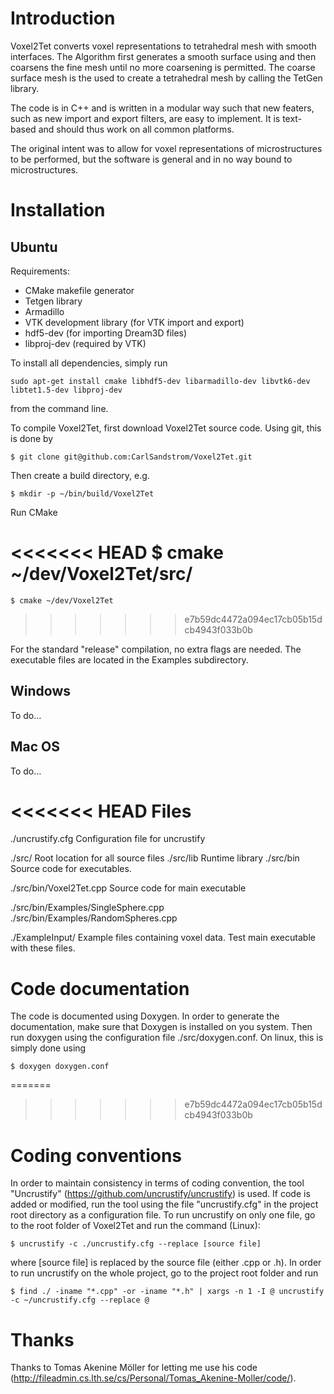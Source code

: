 Introduction
============

Voxel2Tet converts voxel representations to tetrahedral mesh with smooth interfaces. The Algorithm first generates a smooth surface using and then coarsens the fine mesh until no more coarsening is permitted. The coarse surface mesh is the used to create a tetrahedral mesh by calling the TetGen library. 

The code is in C++ and is written in a modular way such that new featers, such as new import and export filters, are easy to implement. It is text-based and should thus work on all common platforms.

The original intent was to allow for voxel representations of microstructures to be performed, but the software is general and in no way bound to microstructures.

Installation
============

Ubuntu
------

Requirements:

 - CMake makefile generator
 - Tetgen library 
 - Armadillo
 - VTK development library (for VTK import and export)
 - hdf5-dev (for importing Dream3D files)
 - libproj-dev (required by VTK)

To install all dependencies, simply run

	sudo apt-get install cmake libhdf5-dev libarmadillo-dev libvtk6-dev libtet1.5-dev libproj-dev

from the command line. 

To compile Voxel2Tet, first download Voxel2Tet source code. Using git, this is done by

	$ git clone git@github.com:CarlSandstrom/Voxel2Tet.git

Then create a build directory, e.g.

	$ mkdir -p ~/bin/build/Voxel2Tet

Run CMake

<<<<<<< HEAD
	$ cmake ~/dev/Voxel2Tet/src/
=======
	$ cmake ~/dev/Voxel2Tet
>>>>>>> e7b59dc4472a094ec17cb05b15dcb4943f033b0b

For the standard "release" compilation, no extra flags are needed. The executable files are located in the Examples subdirectory.

Windows
-------

To do...

Mac OS
------

To do...

<<<<<<< HEAD
Files
=====

./uncrustify.cfg 	Configuration file for uncrustify

./src/	Root location for all source files
./src/lib 	Runtime library
./src/bin	Source code for executables. 

./src/bin/Voxel2Tet.cpp 	Source code for main executable

./src/bin/Examples/SingleSphere.cpp
./src/bin/Examples/RandomSpheres.cpp

./ExampleInput/	Example files containing voxel data. Test main executable with these files.

Code documentation
=================
The code is documented using Doxygen. In order to generate the documentation, make sure that Doxygen is installed on you system. Then run doxygen using the configuration file ./src/doxygen.conf. On linux, this is simply done using

	$ doxygen doxygen.conf

=======
>>>>>>> e7b59dc4472a094ec17cb05b15dcb4943f033b0b

Coding conventions
==================

In order to maintain consistency in terms of coding convention, the tool "Uncrustify" (https://github.com/uncrustify/uncrustify) is used. If code is added or modified, run the tool using the file "uncrustify.cfg" in the project root directory as a configuration file. To run uncrustify on only one file, go to the root folder of Voxel2Tet and run the command (Linux):

	$ uncrustify -c ./uncrustify.cfg --replace [source file]

where [source file] is replaced by the source file (either .cpp or .h). In order to run uncrustify on the whole project, go to the project root folder and run

	$ find ./ -iname "*.cpp" -or -iname "*.h" | xargs -n 1 -I @ uncrustify -c ~/uncrustify.cfg --replace @

Thanks
======

Thanks to Tomas Akenine Möller for letting me use his code (http://fileadmin.cs.lth.se/cs/Personal/Tomas_Akenine-Moller/code/).

